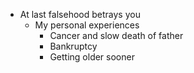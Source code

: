- At last falsehood betrays you
    - My personal experiences
        - Cancer and slow death of father
        - Bankruptcy
        - Getting older sooner

